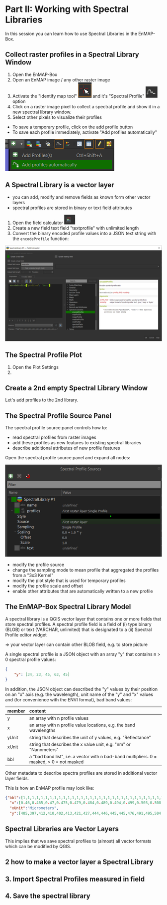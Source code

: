 # Part II: Working with Spectral Libraries

In this session you can learn how to use Spectral Libraries in the EnMAP-Box.


## Collect raster profiles in a Spectral Library Window

1. Open the EnMAP-Box
2. Open an EnMAP image / any other raster image
3. Activate the "Identify map tool" ![maptool_identify_spectralprofiles.png](img/maptool_identify_spectralprofiles.png) 
and it's "Spectral Profile" ![maptool_identify.png](img/maptool_identify.png) option 
4. Click on a raster image pixel to collect a spectral profile and show it in a new spectral library window.
5. Select other pixels to visualize their profiles

- To save a temporary profile, click on the add profile button
- To save each profile immediately, activate "Add profiles automatically"

![Add profiles automatically](img/add_profiles_automatically.png)

## A Spectral Library is a vector layer

- you can add, modify and remove fields as known form other vector layers
- spectral profiles are stored in binary or text field attributes

1. Open the field calculator ![field calculator](img/field_calculator_icon.png)
2. Create a new field text field "textprofile" with unlimited length
3. Convert the binary encoded profile values into a JSON text string with the `encodeProfile` function:

![create_text_profile_field.png](img/create_text_profile_field.png)

## The Spectral Profile Plot

1. Open the Plot Settings
2. 



## Create a 2nd empty Spectral Library Window


Let's add profiles to the 2nd library.


## The Spectral Profile Source Panel

The spectral profile source panel controls how to:
- read spectral profiles from raster images 
- add these profiles as new features to existing spectral libraries
- describe additional attributes of new profile features

Open the spectral profile source panel and expand all nodes:

![spectral_profile_source_panel.png](img/spectral_profile_source_panel.png)

- modify the profile source
- change the sampling mode to mean profile that aggregated the profiles from a "3x3 Kernel" 
- modify the plot style that is used for temporary profiles
- modify the profile scale and offset
- enable other attributes that are automatically written to a new profile 



## The EnMAP-Box Spectral Library Model

A spectral library is a QGIS vector layer that contains one or more fields that store spectral profiles.
A spectral profile field is a field of 
    (i) type binary (BLOB) or text (VARCHAR, unlimited) that is designated to a 
    (ii) Spectral Profile editor widget

=> your vector layer can contain other BLOB field, e.g. to store picture

A single spectral profile is a JSON object with an array "y" that contains n > 0 spectral profile values:

````json
{
    "y": [34, 23, 45, 63, 45]
}
````

In addition, the JSON object can described the "y" values by their position on an "x" axis (e.g. the wavelength), 
unit name of the "y" and "x" values and (for convenience with the ENVI format), bad band values:

| member | content                                                                                    |
|--------|:-------------------------------------------------------------------------------------------|
| y      | an array with n profile values                                                             |
| x      | an array with n profile value locations, e.g. the band wavelengths                         |
| yUnit  | string that describes the unit of y values, e.g. "Reflectance"                             |
| xUnit  | string that describes the x value unit, e.g. "nm" or "Nanometers"                          |
| bbl    | a "bad band list", i.e. a vector with n bad-band multipliers. 0 = masked, > 0 = not masked |


Other metadata to describe spectra profiles are stored in additional vector layer fields.

This is how an EnMAP profile may look like:
````json
{"bbl":[1,1,1,1,1,1,1,1,1,1,1,1,1,1,1,1,1,1,1,1,1,1,1,1,1,1,1,1,1,1,1,1,1,1,1,1,1,1,1,1,1,1,1,1,1,1,1,1,1,1,1,1,1,1,1,1,1,1,1,1,1,1,1,1,1,1,1,1,1,1,1,1,1,1,1,1,1,1,1,1,1,1,1,1,1,1,1,1,1,1,1,1,1,1,1,1,1,1,1,1,1,1,1,1,1,1,1,1,1,1,1,1,1,1,1,1,1,1,1,1,1,1,1,1,1,1,1,1,1,1,1,1,1,1,1,1,1,1,1,1,1,1,1,1,1,1,1,1,1,1,1,1,1,1,1,1,1,1,1,1,1,1,1,1,1,1,1,1,1,1,1,1,1,1,1,1,1],
  "x":[0.46,0.465,0.47,0.475,0.479,0.484,0.489,0.494,0.499,0.503,0.508,0.513,0.518,0.523,0.528,0.533,0.538,0.543,0.549,0.554,0.559,0.565,0.57,0.575,0.581,0.587,0.592,0.598,0.604,0.61,0.616,0.622,0.628,0.634,0.64,0.646,0.653,0.659,0.665,0.672,0.679,0.685,0.692,0.699,0.706,0.713,0.72,0.727,0.734,0.741,0.749,0.756,0.763,0.771,0.778,0.786,0.793,0.801,0.809,0.817,0.824,0.832,0.84,0.848,0.856,0.864,0.872,0.88,0.888,0.896,0.915,0.924,0.934,0.944,0.955,0.965,0.975,0.986,0.997,1.007,1.018,1.029,1.04,1.051,1.063,1.074,1.086,1.097,1.109,1.12,1.132,1.144,1.155,1.167,1.179,1.191,1.203,1.215,1.227,1.239,1.251,1.263,1.275,1.287,1.299,1.311,1.323,1.522,1.534,1.545,1.557,1.568,1.579,1.59,1.601,1.612,1.624,1.634,1.645,1.656,1.667,1.678,1.689,1.699,1.71,1.721,1.731,1.742,1.752,1.763,1.773,1.783,2.044,2.053,2.062,2.071,2.08,2.089,2.098,2.107,2.115,2.124,2.133,2.141,2.15,2.159,2.167,2.176,2.184,2.193,2.201,2.21,2.218,2.226,2.234,2.243,2.251,2.259,2.267,2.275,2.283,2.292,2.3,2.308,2.315,2.323,2.331,2.339,2.347,2.355,2.363,2.37,2.378,2.386,2.393,2.401,2.409],
  "xUnit":"Micrometers",
  "y":[405,397,412,410,402,413,421,427,444,446,445,445,476,491,495,504,504,519,532,530,536,539,533,527,529,527,529,526,530,524,520,521,522,523,507,514,505,502,494,497,543,603,703,769,845,930,1007,1096,1178,1249,1314,1359,1388,1386,1419,1432,1432,1435,1471,1498,1479,1487,1482,1499,1507,1517,1509,1534,1532,1507,1557,1527,1552,1605,1534,1555,1577,1564,1582,1600,1611,1643,1659,1678,1684,1672,1687,1659,1697,1624,1612,1602,1576,1515,1508,1513,1522,1542,1575,1602,1632,1649,1663,1639,1602,1587,1530,977,996,1026,1063,1086,1108,1123,1169,1177,1191,1194,1210,1222,1208,1201,1187,1182,1146,1157,1112,1093,1085,1096,1058,1041,754,781,804,796,780,792,812,825,851,803,812,836,834,818,823,842,842,860,851,880,844,856,847,846,819,842,820,754,768,731,728,750,695,735,675,718,640,601,684,744,635,568,696,637,592]}
````

## Spectral Libraries are Vector Layers

This implies that we save spectral profiles to (almost) all vector formats which can be modified by QGIS.


## 2 how to make a vector layer a Spectral Library



## 3. Import Spectral Profiles measured in field


## 4. Save the spectral library 